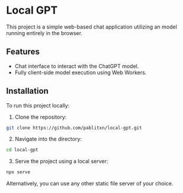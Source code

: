 # Local GPT

This project is a simple web-based chat application utilizing an model running entirely in the browser. 

## Features

- Chat interface to interact with the ChatGPT model.
- Fully client-side model execution using Web Workers.

## Installation

To run this project locally:

1. Clone the repository:

```bash
git clone https://github.com/pablitxn/local-gpt.git
```

2. Navigate into the directory:

```bash
cd local-gpt
```

3. Serve the project using a local server:

```bash
npx serve
```

Alternatively, you can use any other static file server of your choice.
